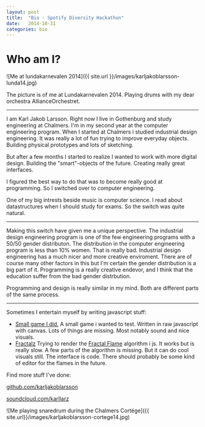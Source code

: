 ```yaml
---
layout: post
title:  "Bio - Spotify Diversity Hackathon"
date:   2014-10-31
categories: bio
---
```


Who am I?
=========
![Me at lundakarnevalen 2014]({{ site.url }}/images/karljakoblarsson-lunda14.jpg)

The picture is of me at Lundakarnevalen 2014.
Playing drums with my dear orchestra AllianceOrchestret.

-----------------------------------------------

I am Karl Jakob Larsson.
Right now I live in Gothenburg and study engineering at Chalmers.
I'm in my second year at the computer engineering program.
When I started at Chalmers i studied industrial design engineering.
It was really a lot of fun trying to improve everyday objects.
Building physical prototypes and lots of sketching.

But after a few months I started to realize I wanted to work with more digital design.
Building the "smart"-objects of the future.
Creating really great interfaces.

I figured the best way to do that was to become really good at programming.
So I switched over to computer engineering.

One of my big intrests beside music is computer science.
I read about datastructures when I should study for exams.
So the switch was quite natural.


--------------------------------------------------------------------------------
Making this switch have given me a unique perspective.
The industrial design engineering program is one of the few engineering programs
with a 50/50 gender distributon.
The distribution in the computer engineering program is less than 10% women.
That is really bad.
Industrial design engineering has a much nicer and more creative enviroment.
There are of course many other factors in this but I'm certain the gender distribution
is a big part of it.
Programming is a really creative endevor,
and I think that the education suffer from the bad gender distrbution.


Programming and design is really similar in my mind. Both are different parts
of the same process.


--------------------------------------------------------------------------------

Sometimes I entertain myself by writing javascript stuff:
- [Small game I did.](https://rawgit.com/karljakoblarsson/Drive-Away/master/index.html)
  A small game i wanted to test. Written in raw javascript with canvas.
  Lots of things are missing. Most notably sound and nice visuals.
- [Fractalz](https://rawgit.com/karljakoblarsson/Fractalz/master/index.html)
  Trying to render the [Fractal Flame](https://www.google.com/search?q=fractal+flame)
  algorithm i js. It works but is really slow.
  A few parts of the algorithm is missing. But it can do cool visuals still.
  The interface is code. There should probably be some kind of editor for the flames
  in the future.


Find more stuff I've done:

[github.com/karljakoblarsson](http://github.com/karljakoblarsson)

[soundcloud.com/karllarz](http://soundcloud.com/karllarz)



![Me playing snaredrum during the Chalmers Cortége]({{ site.url}}/images/karljakoblarsson-cortege14.jpg)
